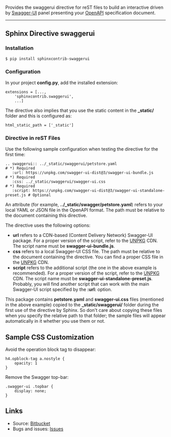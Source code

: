 Provides the swaggerui directive for reST files to build an interactive driven
by [Swagger-UI](https://swagger.io/tools/swagger-ui/) panel presenting
your [OpenAPI](https://swagger.io/resources/open-api/) specification document.

---

## Sphinx Directive swaggerui

### Installation

    $ pip install sphinxcontrib-swaggerui

### Configuration

In your project **config.py**, add the installed extension:

    extensions = [...,
        'sphinxcontrib.swaggerui',
        ...]

The directive also implies that you use the static content in the **_static/** folder and this is configured as:

    html_static_path = ['_static']


### Directive in reST Files

Use the following sample configuration when testing the directive for the first time:

    .. swaggerui:: ../_static/swaggerui/petstore.yaml                                 # *) Required
       :url: https://unpkg.com/swagger-ui-dist@3/swagger-ui-bundle.js               # *) Required
       :css: ../_static/swaggerui/swagger-ui.css                                      # *) Required
       :script: https://unpkg.com/swagger-ui-dist@3/swagger-ui-standalone-preset.js # Optional

An attribute (for example, **../_static/swagger/petstore.yaml**) refers to your local YAML or JSON file in
the OpenAPI format. The path must be relative to the document containing this directive.

The directive uses the following options:

*   **url** refers to a CDN-based (Content Delivery Network) Swagger-UI package. For a proper version of the script, refer
    to the [UNPKG](https://unpkg.com/browse/swagger-ui-dist/) CDN. The script name must be **swagger-ui-bundle.js**.
*   **css** refers to a local Swagger-UI CSS file. The path must be relative to the document containing the directive.
    You can find a proper CSS file in the [UNPKG](https://unpkg.com/browse/swagger-ui-dist/) CDN.
*   **script** refers to the additional script (the one in the above example is recommended). For a proper version of the script, refer
    to the [UNPKG](https://unpkg.com/browse/swagger-ui-dist/) CDN. The script name must be **swagger-ui-standalone-preset.js**.
    Probably, you will find another script that can work with the main Swagger-UI script specified by the **:url:** option.


This package contains **petstore.yaml** and **swagger-ui.css** files (mentioned in the above example)
copied to the **_static/swaggerui/** folder during the first use of the directive by Sphinx.
So don't care about copying these files when you specify the relative path to that folder;
the sample files will appear automatically in it whether you use them or not.


## Sample CSS Customization

Avoid the operation block tag to disappear:

    h4.opblock-tag a.nostyle {
        opacity: 1
    }

Remove the Swagger top-bar:

    .swagger-ui .topbar {
        display: none;
    }


## Links

*   Source: [Bitbucket](https://bitbucket.org/albert_bagdasaryan/sphinxcontrib-swaggerui/)
*   Bugs and issues: [Issues](https://github.com/sphinx-contrib/sphinxcontrib-swaggerui/issues)
